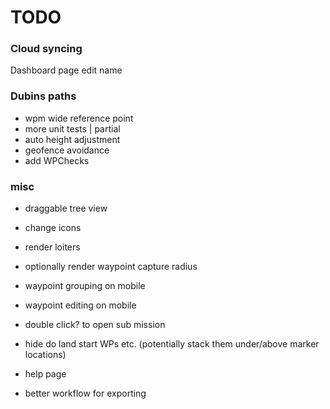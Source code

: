 # TODO

### Cloud syncing

Dashboard page
edit name

### Dubins paths

 - wpm wide reference point
- more unit tests                     | partial
- auto height adjustment
- geofence avoidance
- add WPChecks

### misc

- draggable tree view
- change icons
- render loiters
- optionally render waypoint capture radius
- waypoint grouping on mobile
- waypoint editing on mobile
- double click? to open sub mission
- hide do land start WPs etc. (potentially stack them under/above marker locations)
- help page

- better workflow for exporting 
